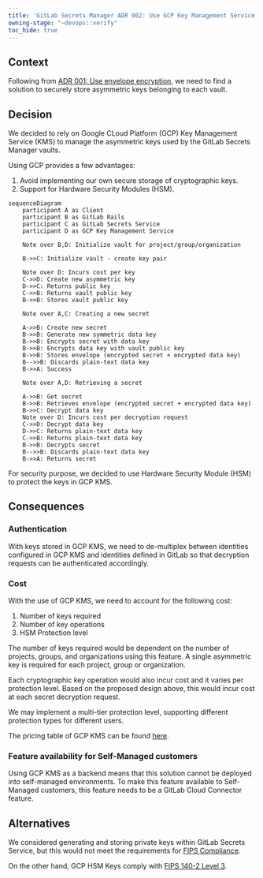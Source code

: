 ```yaml
---
title: 'GitLab Secrets Manager ADR 002: Use GCP Key Management Service'
owning-stage: "~devops::verify"
toc_hide: true
---
```


## Context

Following from [ADR 001: Use envelope encryption](../001_envelop_encryption/), we need to find a solution to securely
store asymmetric keys belonging to each vault.

## Decision

We decided to rely on Google CLoud Platform (GCP) Key Management Service (KMS) to manage the asymmetric keys
used by the GitLab Secrets Manager vaults.

Using GCP provides a few advantages:

1. Avoid implementing our own secure storage of cryptographic keys.
1. Support for Hardware Security Modules (HSM).

```mermaid
sequenceDiagram
    participant A as Client
    participant B as GitLab Rails
    participant C as GitLab Secrets Service
    participant D as GCP Key Management Service

    Note over B,D: Initialize vault for project/group/organization

    B->>C: Initialize vault - create key pair

    Note over D: Incurs cost per key
    C->>D: Create new asymmetric key
    D->>C: Returns public key
    C->>B: Returns vault public key
    B->>B: Stores vault public key

    Note over A,C: Creating a new secret

    A->>B: Create new secret
    B->>B: Generate new symmetric data key
    B->>B: Encrypts secret with data key
    B->>B: Encrypts data key with vault public key
    B->>B: Stores envelope (encrypted secret + encrypted data key)
    B-->>B: Discards plain-text data key
    B->>A: Success

    Note over A,D: Retrieving a secret

    A->>B: Get secret
    B->>B: Retrieves envelope (encrypted secret + encrypted data key)
    B->>C: Decrypt data key
    Note over D: Incurs cost per decryption request
    C->>D: Decrypt data key
    D->>C: Returns plain-text data key
    C->>B: Returns plain-text data key
    B->>B: Decrypts secret
    B-->>B: Discards plain-text data key
    B->>A: Returns secret
```

For security purpose, we decided to use Hardware Security Module (HSM) to protect the keys in GCP KMS.

## Consequences

### Authentication

With keys stored in GCP KMS, we need to de-multiplex between identities configured in GCP KMS and
identities defined in GitLab so that decryption requests can be authenticated accordingly.

### Cost

With the use of GCP KMS, we need to account for the following cost:

1. Number of keys required
1. Number of key operations
1. HSM Protection level

The number of keys required would be dependent on the number of projects, groups, and organizations using this feature.
A single asymmetric key is required for each project, group or organization.

Each cryptographic key operation would also incur cost and it varies per protection level.
Based on the proposed design above, this would incur cost at each secret decryption request.

We may implement a multi-tier protection level, supporting different protection types for different users.

The pricing table of GCP KMS can be found [here](https://cloud.google.com/kms/pricing).

### Feature availability for Self-Managed customers

Using GCP KMS as a backend means that this solution cannot be deployed into self-managed environments.
To make this feature available to Self-Managed customers, this feature needs to be a GitLab Cloud Connector feature.

## Alternatives

We considered generating and storing private keys within GitLab Secrets Service,
but this would not meet the requirements for [FIPS Compliance](https://docs.gitlab.com/ee/development/fips_compliance.html).

On the other hand, GCP HSM Keys comply with [FIPS 140-2 Level 3](https://cloud.google.com/docs/security/key-management-deep-dive#fips_140-2_validation).
